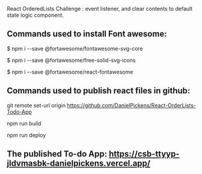 React OrderedLists Challenge : event listener, and clear contents to default state logic component.



## Commands used to install Font awesome:

$ npm i --save @fortawesome/fontawesome-svg-core

$ npm i --save @fortawesome/free-solid-svg-icons

$ npm i --save @fortawesome/react-fontawesome

## Commands used to publish react files in github:

git remote set-url origin https://github.com/DanielPickens/React-OrderLists-Todo-App

npm run build

npm run deploy

## The published To-do App:  https://csb-ttyyp-jldvmasbk-danielpickens.vercel.app/

